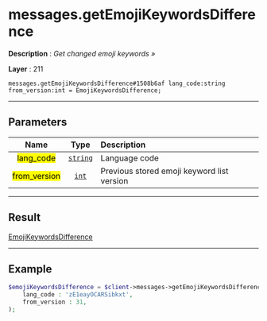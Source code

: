 # messages.getEmojiKeywordsDifference

**Description** : *Get changed emoji keywords »*

**Layer** : 211

```tl
messages.getEmojiKeywordsDifference#1508b6af lang_code:string from_version:int = EmojiKeywordsDifference;
```

---

## Parameters

| Name | Type | Description |
| :---: | :---: | :--- |
| <mark>lang_code</mark> | [`string`](type/string) | Language code |
| <mark>from_version</mark> | [`int`](type/int) | Previous stored emoji keyword list version |

---

## Result

[EmojiKeywordsDifference](type/EmojiKeywordsDifference)

---

## Example

```php
$emojiKeywordsDifference = $client->messages->getEmojiKeywordsDifference(
	lang_code : 'zE1eayOCARSibkxt',
	from_version : 31,
);
```